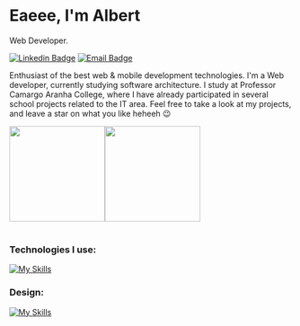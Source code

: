 # Eaeee, I'm Albert

Web Developer.

[![Linkedin Badge](https://img.shields.io/badge/Albert%20Smaczylo-informational?style=flat&logo=linkedin&logoColor=white&link=https://www.linkedin.com/in/albert-smaczylo-2918ba272/)](https://www.linkedin.com/in/albert-smaczylo-2918ba272/)
[![Email Badge](https://img.shields.io/badge/albertsmaczylo@gmail.com-informational?style=flat&logo=gmail&logoColor=white&link=mailto:albertsmaczylo@gmail.com)](mailto:albertsmaczylo@gmail.com)

Enthusiast of the best web & mobile development technologies.
I'm a Web developer, currently studying software architecture. I study at Professor Camargo Aranha College, where I have already participated in several school projects related to the IT area. Feel free to take a look at my projects, and leave a star on what you like heheeh 😉


<div style="display: flex; align-items: center;" align="center">

  <img height="170em" src="https://github-readme-stats.vercel.app/api?username=albberrrt&show_icons=true&theme=buefy&hide=contribs"/>
  <img height="170em" src="https://github-readme-stats.vercel.app/api/top-langs/?username=albberrrt&layout=compact&theme=buefy">
</div>
<br>

<h3>Technologies I use:</h3>

[![My Skills](https://skillicons.dev/icons?i=nodejs,next,react,typescript,laravel,java,php,tailwind,sass,firebase,prisma,mysql,postgres,linux,docker&)](https://skillicons.dev)

<h3>Design: </h3>

[![My Skills](https://skillicons.dev/icons?i=ps,ai,figma)](https://skillicons.dev)
